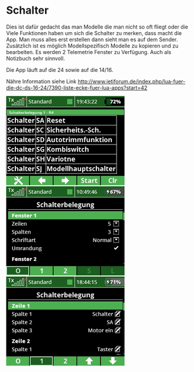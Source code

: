 
# Schalter

Dies ist dafür gedacht das man Modelle die man nicht so oft fliegt oder die Viele Funktionen haben um sich die Schalter zu merken, dass macht die 
App. Man muss alles erst erstellen dann sieht man es auf dem Sender. Zusätzlich ist es möglich Modellspezifisch Modelle zu kopieren und zu bearbeiten.
Es werden 2 Telemetrie Fenster zu Verfügung. Auch als Notizbuch sehr sinnvoll.

Die App läuft auf die 24 sowie auf die 14/16.

Nähre Information siehe Link
http://www.jetiforum.de/index.php/lua-fuer-die-dc-ds-16-24/7390-liste-ecke-fuer-lua-apps?start=42


![Menu-picture](https://raw.githubusercontent.com/Thorn133/Schalter-Notitzbuch/master/Bilder/3.jpg) ![Display-picture](https://raw.githubusercontent.com/Thorn133/Schalter-Notitzbuch/master/Bilder/1.jpg) ![Display-picture](https://raw.githubusercontent.com/Thorn133/Schalter-Notitzbuch/master/Bilder/2.jpg)
